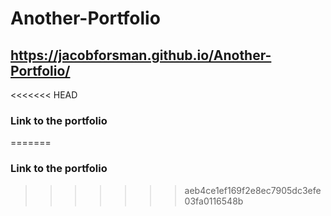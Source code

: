 # Another-Portfolio
## https://jacobforsman.github.io/Another-Portfolio/
<<<<<<< HEAD
### Link to the portfolio
=======
### Link to the portfolio
>>>>>>> aeb4ce1ef169f2e8ec7905dc3efe03fa0116548b
